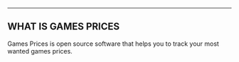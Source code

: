--------------------------
   WHAT IS GAMES PRICES
--------------------------
Games Prices is open source software that helps you to track your most wanted games prices.
